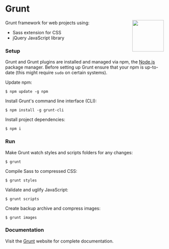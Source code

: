 # Grunt

<img align="right" height="100" src="http://gruntjs.com/img/grunt-logo-no-wordmark.svg">

Grunt framework for web projects using:

- Sass extension for CSS
- jQuery JavaScript library

### Setup

Grunt and Grunt plugins are installed and managed via npm, the [Node.js](http://nodejs.org/) package manager. Before setting up Grunt ensure that your npm is up-to-date (this might require `sudo` on certain systems).

Update npm:

	$ npm update -g npm

Install Grunt's command line interface (CLI):

	$ npm install -g grunt-cli

Install project dependencies:

	$ npm i

### Run

Make Grunt watch styles and scripts folders for any changes:

	$ grunt

Compile Sass to compressed CSS:

	$ grunt styles

Validate and uglify JavaScript:

	$ grunt scripts

Create backup archive and compress images:

	$ grunt images

### Documentation

Visit the [Grunt](http://gruntjs.com/) website for complete documentation.
